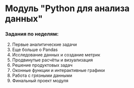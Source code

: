 # Модуль "Python для анализа данных"

### Задания по неделям:
2. Первые аналитические задачи
3. Еще больше о Pandas
4. Исследование данных и создание метрик
5. Продвинутые расчёты и визуализация
6. Решение продуктовых задач
7. Оконные функции и интерактивные графики
8. Работа с грязными данными
9. Финальный проект модуля
